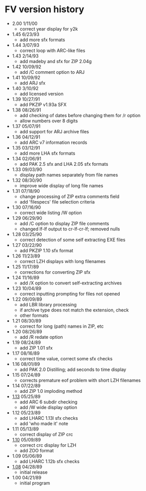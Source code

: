 # FV version history

- 2.00 1/11/00
  - correct year display for y2k
- 1.45 6/23/93
  - add more sfx formats
- 1.44 3/07/93
  - correct loop with ARC-like files
- 1.43 2/14/93
  - add madeby and sfx for ZIP 2.04g
- 1.42 10/09/92
  - add /C comment option to ARJ
- 1.41 10/09/92
  - add ARJ sfx
- 1.40 3/10/92
  - add licensed version
- 1.39 10/27/91
  - add PKZIP v1.93a SFX
- 1.38 08/26/91
  - add checking of dates before changing them for /r option
  - allow numbers over 8 digits
- 1.37 05/07/91
  - add support for ARJ archive files
- 1.36 04/12/91
  - add ARC v7 information records
- 1.35 03/12/91
  - add more LHA sfx formats
- 1.34 02/06/91
  - add PAK 2.5 sfx and LHA 2.05 sfx formats
- 1.33 09/03/90
  - display path names separately from file names
- 1.32 08/30/90
  - improve wide display of long file names
- 1.31 07/18/90
  - change processing of ZIP extra comments field
  - add 'filespecs' file selection criteria
- 1.30 07/16/90
  - correct wide listing /W option
- 1.29 06/29/90
  - add /C option to display ZIP file comments
  - changed lf-lf output to cr-lf-cr-lf; removed nulls
- 1.28 03/25/90
  - correct detection of some self extracting EXE files
- 1.27 03/22/90
  - add PKZIP 1.10 sfx format
- 1.26 11/23/89
  - correct LZH displays with long filenames
- 1.25 11/17/89
  - corrections for converting ZIP sfx
- 1.24 11/16/89
  - add /X option to convert self-extracting archives
- 1.23 10/04/89
  - correct inputting prompting for files not opened
- 1.22 09/09/89
  - add LBR library processing
  - if archive type does not match the extension, check
  - other formats
- 1.21 08/30/89
  - correct for long (path) names in ZIP, etc
- 1.20 08/26/89
  - add /R redate option
- 1.19 08/24/89
  - add ZIP 1.01 sfx
- 1.17 08/16/89
  - correct time value, correct some sfx checks
- 1.16 08/01/89
  - add PAK 2.0 Distilling; add seconds to time display
- 1.15 07/24/89
  - corrects premature eof problem with short LZH filenames
- 1.14 07/22/89
  - add ZIP 1.0 imploding method
- [1.13](1.13) 05/25/89
  - add ARC 6 subdir checking
  - add /W wide display option
- 1.12 05/23/89
  - add LHARC 1.13l sfx checks
  - add 'who made it' note
- 1.11 05/13/89
  - correct display of ZIP crc
- [1.10](1.10) 05/09/89
  - correct crc display for LZH
  - add ZOO format
- 1.09 05/06/89
  - add LHARC 1.12b sfx checks
- [1.08](1.08) 04/28/89
  - initial release
- 1.00 04/21/89
  - initial program
